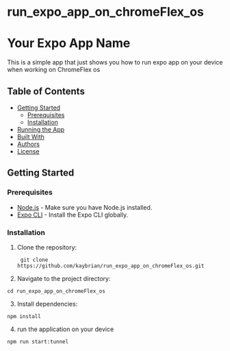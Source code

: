 # run_expo_app_on_chromeFlex_os
# Your Expo App Name

This is a simple app that just shows you how to run expo app on your device when working on ChromeFlex os 

## Table of Contents

- [Getting Started](#getting-started)
  - [Prerequisites](#prerequisites)
  - [Installation](#installation)
- [Running the App](#running-the-app)
- [Built With](#built-with)
- [Authors](#authors)
- [License](#license)

## Getting Started

### Prerequisites

- [Node.js](https://nodejs.org/) - Make sure you have Node.js installed.
- [Expo CLI](https://docs.expo.dev/get-started/installation/) - Install the Expo CLI globally.

### Installation

1. Clone the repository:
   ```
    git clone https://github.com/kaybrian/run_expo_app_on_chromeFlex_os.git
    ```

2. Navigate to the project directory:
   
  ```
  cd run_expo_app_on_chromeFlex_os
  ```

3. Install dependencies:
  ```
  npm install
  ```
4.  run the application on your device
  ```
  npm run start:tunnel 
  ```
  
